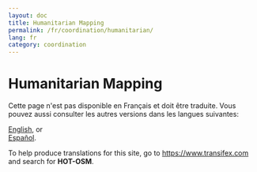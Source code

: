 ```yaml
---
layout: doc
title: Humanitarian Mapping
permalink: /fr/coordination/humanitarian/
lang: fr
category: coordination
---
```


# Humanitarian Mapping

Cette page n'est pas disponible en Français et doit être traduite. Vous pouvez aussi consulter les autres versions dans les langues suivantes:  

[English](/en/coordination/humanitarian), or  
[Español](/es/coordination/humanitarian).  

To help produce translations for this site, go to <https://www.transifex.com> and search for **HOT-OSM**.  
